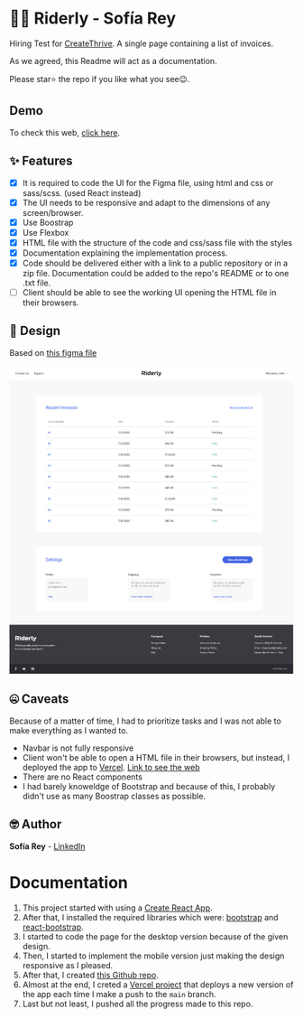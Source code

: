 # 👩‍💻 Riderly - Sofía Rey

Hiring Test for [CreateThrive](https://createthrive.com/). A single page containing a list of invoices.

As we agreed, this Readme will act as a documentation.

Please star⭐ the repo if you like what you see😉.

## Demo

To check this web, <a href="https://create-thrive-riderly-sofia-rey.vercel.app/">click here</a>.

## ✨ Features

- [x] It is required to code the UI for the Figma file, using html and css or sass/scss. (used React instead)
- [x] The UI needs to be responsive and adapt to the dimensions of any screen/browser.
- [x] Use Boostrap
- [x] Use Flexbox
- [x] HTML file with the structure of the code and css/sass file with the styles
- [x] Documentation explaining the implementation process.
- [x] Code should be delivered either with a link to a public repository or in a zip file. Documentation could be added to the repo's README or to one .txt file.
- [ ] Client should be able to see the working UI opening the HTML file in their browsers.

## 🎨 Design

Based on [this figma file](https://www.figma.com/file/PfWSN8nhLrP6IXRA84AOqI/Sofia---Hiring-Test)

<p align="center">
  <a href="https://www.figma.com/file/PfWSN8nhLrP6IXRA84AOqI/Sofia---Hiring-Test" target="_blank">
  <img src="./src/assets/Riderly - Overview Section.png" alt="Design image" width="600"/>
  </a>
</p>

## 🤐 Caveats

Because of a matter of time, I had to prioritize tasks and I was not able to make everything as I wanted to.

- Navbar is not fully responsive
- Client won't be able to open a HTML file in their browsers, but instead, I deployed the app to [Vercel](https://vercel.com/). [Link to see the web](https://create-thrive-riderly-sofia-rey.vercel.app/)
- There are no React components
- I had barely knoweldge of Bootstrap and because of this, I probably didn't use as many Boostrap classes as possible.

## 🤓 Author

**Sofía Rey** - [LinkedIn](https://www.linkedin.com/in/sof%C3%ADa-rey-se/)

# Documentation

1. This project started with using a [Create React App](https://github.com/facebook/create-react-app).
2. After that, I installed the required libraries which were: [bootstrap](https://www.npmjs.com/package/bootstrap) and [react-bootstrap](https://www.npmjs.com/package/react-bootstrap).
3. I started to code the page for the desktop version because of the given design.
4. Then, I started to implement the mobile version just making the design responsive as I pleased.
5. After that, I created [this Github repo](https://github.com/SofiaRey/CreateThriveRiderly).
6. Almost at the end, I creted a [Vercel project](https://create-thrive-riderly-sofia-rey.vercel.app/) that deploys a new version of the app each time I make a push to the `main` branch.
7. Last but not least, I pushed all the progress made to this repo.
